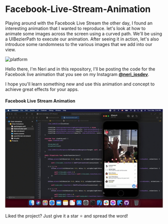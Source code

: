 # Facebook-Live-Stream-Animation
Playing around with the Facebook Live Stream the other day, I found an interesting animation that I wanted to reproduce. let's look at how to animate some images across the screen using a curved path.   We'll be using a UIBezierPath to execute our animation.  After seeing it in action, let's also introduce some randomness to the various images that we add into our view.

![platform](https://img.shields.io/badge/platform-iOS-orange)


Hello there, I'm Neri and in this repository, I'll be posting the code for the Facebook live animation that you see on my Instagram 
    [**@neri_iosdev**](https://www.instagram.com/neri_iosdev/).
    
I hope you'll learn something new and use this animation and concept to achieve great effects for your apps.

#### Facebook Live Stream Animation

![Facebook-Live-Stream](https://github.com/nerimenebt/Facebook-Live-Stream-Animation/blob/master/FB-Stream-Animation.gif)

Liked the project? Just give it a star ⭐️ and spread the word!
